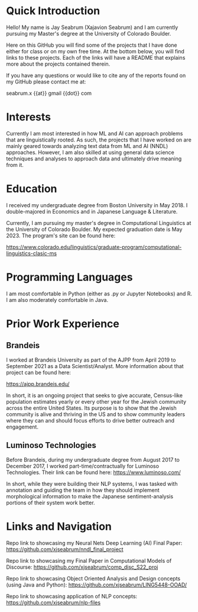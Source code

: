 # Quick Introduction
Hello! My name is Jay Seabrum (Xajavion Seabrum) and I am currently pursuing my Master's degree at the University of Colorado Boulder. 

Here on this GitHub you will find some of the projects that I have done either for class or on my own free time. At the bottom below, you will find links to these projects.  Each of the links will have a README that explains more about the projects contained therein. 

If you have any questions or would like to cite any of the reports found on my GitHub please contact me at:

seabrum.x {{at}} gmail {{dot}} com

# Interests
Currently I am most interested in how ML and AI can approach problems that are linguistically rooted.  As such, the projects that I have worked on are mainly geared towards analyzing text data from ML and AI (NNDL) approaches.  However, I am also skilled at using general data science techniques and analyses to approach data and ultimately drive meaning from it.  

# Education
I received my undergraduate degree from Boston University in May 2018.  I double-majored in Economics and in Japanese Language & Literature.

Currently, I am pursuing my master's degree in Computational Linguistics at the University of Colorado Boulder.  My expected graduation date is May 2023.  The program's site can be found here: 

https://www.colorado.edu/linguistics/graduate-program/computational-linguistics-clasic-ms 

# Programming Languages
I am most comfortable in Python (either as .py or Jupyter Notebooks) and R.  I am also moderately comfortable in Java.  

# Prior Work Experience
## Brandeis
I worked at Brandeis University as part of the AJPP from April 2019 to September 2021 as a Data Scientist/Analyst.  More information about that project can be found here:

https://ajpp.brandeis.edu/

In short, it is an ongoing project that seeks to give accurate, Census-like population estimates yearly or every other year for the Jewish community across the entire United States.  Its purpose is to show that the Jewish community is alive and thriving in the US and to show community leaders where they can and should focus efforts to drive better outreach and engagement.  

## Luminoso Technologies
Before Brandeis, during my undergraduate degree from August 2017 to December 2017, I worked part-time/contractually for Luminoso Technologies.  Their link can be
found here:  https://www.luminoso.com/

In short, while they were building their NLP systems, I was tasked with annotation and guiding the team in how they should implement morphological information to make the Japanese sentiment-analysis portions of their system work better.


# Links and Navigation
Repo link to showcasing my Neural Nets Deep Learning (AI) Final Paper:
https://github.com/xjseabrum/nndl_final_project

Repo link to showcasing my Final Paper in Computational Models of Discourse:
https://github.com/xjseabrum/comp_disc_S22_proj

Repo link to showcasing Object Oriented Analysis and Design concepts (using Java and Python):
https://github.com/xjseabrum/LING5448-OOAD/

Repo link to showcasing application of NLP concepts:
https://github.com/xjseabrum/nlp-files
